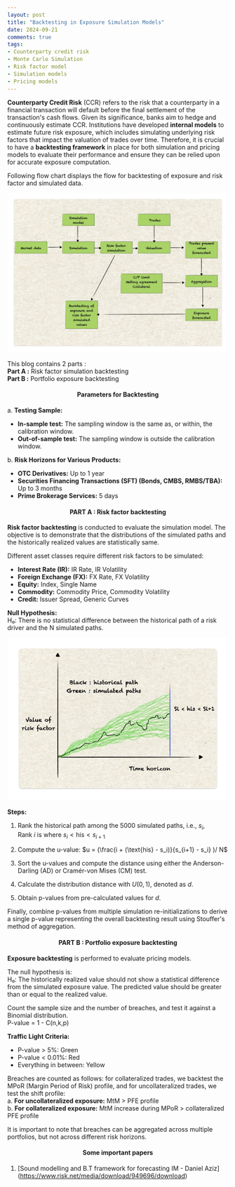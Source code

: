```yaml
---
layout: post
title: "Backtesting in Exposure Simulation Models"
date: 2024-09-21
comments: true
tags:
- Counterparty credit risk
- Monte Carlo Simulation
- Risk factor model
- Simulation models
- Pricing models
---
```

**Counterparty Credit Risk** (CCR) refers to the risk that a counterparty in a financial transaction will default before the final settlement of the transaction's cash flows. Given its significance, banks aim to hedge and continuously estimate CCR. Institutions have developed **internal models** to estimate future risk exposure, which includes simulating underlying risk factors that impact the valuation of trades over time. Therefore, it is crucial to have a **backtesting framework** in place for both simulation and pricing models to evaluate their performance and ensure they can be relied upon for accurate exposure computation. 

Following flow chart displays the flow for backtesting of exposure and risk factor and simulated data. 

<img src="https://raw.githubusercontent.com/seepls/seepls.github.io/main/img/Backtesting%20general%20framework.jpg" alt="Backtesting data flow" style="max-width:100%; height:auto;">


This blog contains 2 parts :    
**Part A :** Risk factor simulation backtesting  
**Part B :** Portfolio exposure backtesting


<h4 style="text-align: center;"><strong>Parameters for Backtesting</strong></h4>



a. **Testing Sample:**  
- **In-sample test:** The sampling window is the same as, or within, the calibration window.  
- **Out-of-sample test:** The sampling window is outside the calibration window.  

b. **Risk Horizons for Various Products:**  
- **OTC Derivatives:** Up to 1 year  
- **Securities Financing Transactions (SFT) (Bonds, CMBS, RMBS/TBA):** Up to 3 months  
- **Prime Brokerage Services:** 5 days


<h4 style="text-align: center;"><strong>PART A : Risk factor backtesting</strong></h4>

**Risk factor backtesting** is conducted to evaluate the simulation model. The objective is to demonstrate that the distributions of the simulated paths and the historically realized values are statistically same.

Different asset classes require different risk factors to be simulated:  
- **Interest Rate (IR):** IR Rate, IR Volatility  
- **Foreign Exchange (FX):** FX Rate, FX Volatility  
- **Equity:** Index, Single Name  
- **Commodity:** Commodity Price, Commodity Volatility  
- **Credit:** Issuer Spread, Generic Curves  

**Null Hypothesis:**  
H₀: There is no statistical difference between the historical path of a risk driver and the N simulated paths.

<img src="https://raw.githubusercontent.com/seepls/seepls.github.io/main/img/Simulated%20values.jpg" alt="Backtesting data flow" style="max-width:100%; height:auto;">

**Steps:**
1. Rank the historical path among the 5000 simulated paths, i.e., $s_i$,  
   Rank $i$ is where   $s_i < \text{his} < s_{i+1}$
   
2. Compute the u-value:
   $u = (\frac{i + (\text{his} - s_i)}{s_{i+1} - s_i} )/ N$

3. Sort the u-values and compute the distance using either the Anderson-Darling (AD) or Cramér-von Mises (CM) test.

4. Calculate the distribution distance with $U(0,1)$, denoted as $d$.

5. Obtain p-values from pre-calculated values for $d$.

Finally, combine p-values from multiple simulation re-initializations to derive a single p-value representing the overall backtesting result using Stouffer's method of aggregation.


<h4 style="text-align: center;"><strong>PART B : Portfolio exposure backtesting</strong></h4>

**Exposure backtesting** is performed to evaluate pricing models.

The null hypothesis is:  
H₀: The historically realized value should not show a statistical difference from the simulated exposure value. The predicted value should be greater than or equal to the realized value.

Count the sample size and the number of breaches, and test it against a Binomial distribution.  
P-value =  1 - C(n,k,p) 

**Traffic Light Criteria:**  
- P-value > 5%: Green  
- P-value < 0.01%: Red  
- Everything in between: Yellow  

Breaches are counted as follows: for collateralized trades, we backtest the MPoR (Margin Period of Risk) profile, and for uncollateralized trades, we test the shift profile:  
a. **For uncollateralized exposure:** MtM > PFE profile  
b. **For collateralized exposure:** MtM increase during MPoR > collateralized PFE profile  

It is important to note that breaches can be aggregated across multiple portfolios, but not across different risk horizons.

<h4 style="text-align: center;"><strong>Some important papers</strong></h4>

1. [Sound modelling and B.T framework for forecasting IM - Daniel Aziz] (https://www.risk.net/media/download/949696/download)
























